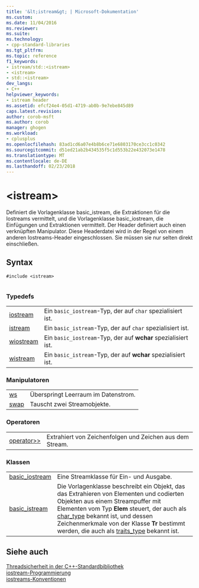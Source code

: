 ```yaml
---
title: '&lt;istream&gt; | Microsoft-Dokumentation'
ms.custom: 
ms.date: 11/04/2016
ms.reviewer: 
ms.suite: 
ms.technology:
- cpp-standard-libraries
ms.tgt_pltfrm: 
ms.topic: reference
f1_keywords:
- istream/std::<istream>
- <istream>
- std::<istream>
dev_langs:
- C++
helpviewer_keywords:
- istream header
ms.assetid: efcf24e4-05d1-4719-ab0b-9e7ebe845d89
caps.latest.revision: 
author: corob-msft
ms.author: corob
manager: ghogen
ms.workload:
- cplusplus
ms.openlocfilehash: 83ad1cd6a07e4b8b6ce71e6803170ce3cc1c0342
ms.sourcegitcommit: d51ed21ab2b434535f5c1d553b22e432073e1478
ms.translationtype: MT
ms.contentlocale: de-DE
ms.lasthandoff: 02/23/2018
---
```

# <a name="ltistreamgt"></a>&lt;istream&gt;
Definiert die Vorlagenklasse basic_istream, die Extraktionen für die Iostreams vermittelt, und die Vorlagenklasse basic_iostream, die Einfügungen und Extraktionen vermittelt. Der Header definiert auch einen verknüpften Manipulator. Diese Headerdatei wird in der Regel von einem anderen Iostreams-Header eingeschlossen. Sie müssen sie nur selten direkt einschließen.  
  
## <a name="syntax"></a>Syntax  
  
```  
#include <istream>  
  
```  
  
### <a name="typedefs"></a>Typedefs  
  
|||  
|-|-|  
|[iostream](../standard-library/istream-typedefs.md#iostream)|Ein `basic_iostream`-Typ, der auf `char` spezialisiert ist.|  
|[istream](../standard-library/istream-typedefs.md#istream)|Ein `basic_istream`-Typ, der auf `char` spezialisiert ist.|  
|[wiostream](../standard-library/istream-typedefs.md#wiostream)|Ein `basic_iostream`-Typ, der auf **wchar** spezialisiert ist.|  
|[wistream](../standard-library/istream-typedefs.md#wistream)|Ein `basic_istream`-Typ, der auf **wchar** spezialisiert ist.|  
  
### <a name="manipulators"></a>Manipulatoren  
  
|||  
|-|-|  
|[ws](../standard-library/istream-functions.md#ws)|Überspringt Leerraum im Datenstrom.|  
|[swap](../standard-library/istream-functions.md#istream_swap)|Tauscht zwei Streamobjekte.|  
  
### <a name="operators"></a>Operatoren  
  
|||  
|-|-|  
|[operator>>](../standard-library/istream-operators.md#op_gt_gt)|Extrahiert von Zeichenfolgen und Zeichen aus dem Stream.|  
  
### <a name="classes"></a>Klassen  
  
|||  
|-|-|  
|[basic_iostream](../standard-library/basic-iostream-class.md)|Eine Streamklasse für Ein- und Ausgabe.|  
|[basic_istream](../standard-library/basic-istream-class.md)|Die Vorlagenklasse beschreibt ein Objekt, das das Extrahieren von Elementen und codierten Objekten aus einem Streampuffer mit Elementen vom Typ **Elem** steuert, der auch als [char_type](../standard-library/basic-ios-class.md#char_type) bekannt ist, und dessen Zeichenmerkmale von der Klasse **Tr** bestimmt werden, die auch als [traits_type](../standard-library/basic-ios-class.md#traits_type) bekannt ist.|  
  
## <a name="see-also"></a>Siehe auch  
 [Threadsicherheit in der C++-Standardbibliothek](../standard-library/thread-safety-in-the-cpp-standard-library.md)   
 [iostream-Programmierung](../standard-library/iostream-programming.md)   
 [iostreams-Konventionen](../standard-library/iostreams-conventions.md)



